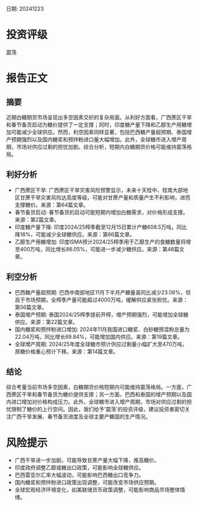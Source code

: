 
日期: 20241223

# 投资评级

震荡

# 报告正文

## 摘要

近期白糖期货市场呈现出多空因素交织的复杂局面。从利好方面看，广西蔗区干旱和春节备货启动为糖价提供了一定支撑；同时，印度糖产量下降和乙醇生产用糖增加可能减少全球供应。然而，利空因素同样显著，包括巴西糖产量超预期、泰国增产预期强烈以及国内糖浆和预拌粉进口量大幅增加。此外，全球糖市进入增产周期，市场对供应过剩的担忧加剧。综合分析，短期内白糖期货价格可能维持震荡格局。

## 利好分析

* 广西蔗区干旱: 广西蔗区干旱灾害风险预警显示，未来十天桂中、桂南大部地区甘蔗干旱灾害风险达高度等级，可能对甘蔗产量和质量产生不利影响，进而支撑糖价。来源：第64篇文章。
* 春节备货启动: 春节备货的启动可能短期内增加白糖需求，对价格形成支撑。来源：第2篇文章。
* 印度糖产量下降: 印度2024/25榨季截至12月15日累计产糖608.5万吨，同比降18%，可能减少全球糖供应。来源：第66篇文章。
* 乙醇生产用糖增加: 印度ISMA预计2024/25榨季用于乙醇生产的食糖数量将增至400万吨，同比增长86.05%，可能进一步减少糖供应。来源：第48篇文章。

## 利空分析

* 巴西糖产量超预期: 巴西中南部地区11月下半月产糖量虽同比减少23.06%，但高于市场预期，全榨季产量可能超过4000万吨，缓解供应紧张担忧。来源：第56篇文章。
* 泰国增产预期: 泰国2024/25榨季提前开榨，增产预期强烈，可能增加全球糖供应。来源：第22篇文章。
* 国内糖浆和预拌粉进口增加: 2024年11月我国进口糖浆、白砂糖预混粉总量为22.04万吨，同比增长69.84%，可能增加国内供应。来源：第19篇文章。
* 全球增产周期: 2024/25年度全球糖市预计供应过剩量小幅扩大至470万吨，原糖价格重心预计下移。来源：第14篇文章。

## 结论

综合考量当前市场多空因素，白糖期货价格短期内可能维持震荡格局。一方面，广西蔗区干旱和春节备货为糖价提供支撑；另一方面，巴西和泰国的增产预期以及国内进口增加对价格构成压力。此外，全球糖市进入增产周期，市场对供应过剩的担忧限制了糖价的上行空间。因此，我们给予'震荡'的投资评级，建议投资者密切关注广西干旱发展、春节备货进度及全球主要产糖国的生产情况。

# 风险提示

* 广西干旱进一步加剧，可能导致甘蔗产量大幅下降，推高糖价。
* 印度政府调整乙醇或糖出口政策，可能影响全球糖供应。
* 巴西雷亚尔汇率大幅波动，可能影响巴西糖出口竞争力。
* 国内糖浆和预拌粉进口政策出现调整，可能改变市场供应预期。
* 全球宏观经济环境变化，如美联储货币政策调整，可能影响商品市场整体情绪。

